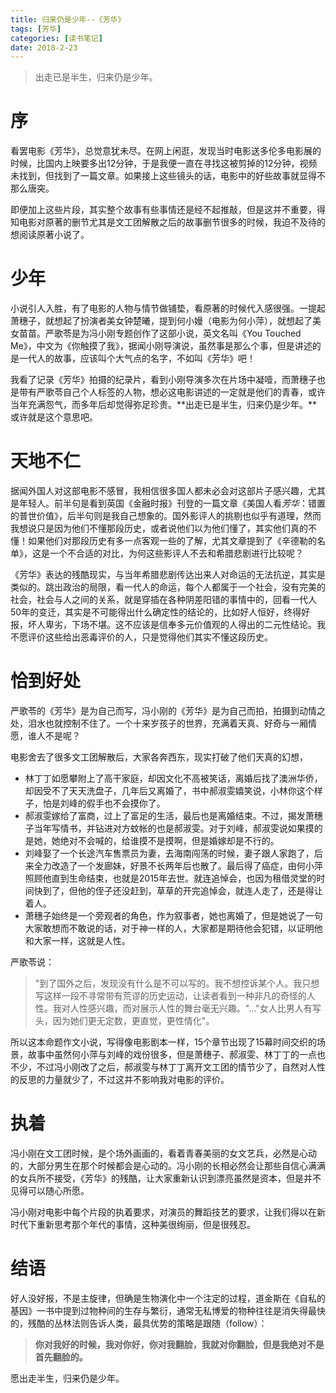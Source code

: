 ```yaml
---
title: 归来仍是少年--《芳华》
tags: [芳华]
categories: [读书笔记]
date: 2018-2-23
---
```

> 出走已是半生，归来仍是少年。

# 序

看罢电影《芳华》，总觉意犹未尽。在网上闲逛，发现当时电影送多伦多电影展的时候，比国内上映要多出12分钟，于是我便一直在寻找这被剪掉的12分钟，视频未找到，但找到了一篇文章。如果接上这些镜头的话，电影中的好些故事就显得不那么唐突。

即便加上这些片段，其实整个故事有些事情还是经不起推敲，但是这并不重要，得知电影对原著的删节尤其是文工团解散之后的故事删节很多的时候，我迫不及待的想阅读原著小说了。

<!-- more -->

# 少年

小说引人入胜，有了电影的人物与情节做铺垫，看原著的时候代入感很强。一提起萧穗子，就想起了扮演者美女钟楚曦，提到何小嫚（电影为何小萍），就想起了美女苗苗。严歌苓是为冯小刚专题创作了这部小说，英文名叫《You Touched Me》，中文为《你触摸了我》，据闻小刚导演说，虽然事是那么个事，但是讲述的是一代人的故事，应该叫个大气点的名字，不如叫《芳华》吧！

我看了记录《芳华》拍摄的纪录片，看到小刚导演多次在片场中凝噎，而萧穗子也是带有严歌苓自己个人标签的人物，想必这电影讲述的一定就是他们的青春，或许当年充满怨气，而多年后却觉得弥足珍贵。**出走已是半生，归来仍是少年。**或许就是这个意思吧。

# 天地不仁

据闻外国人对这部电影不感冒，我相信很多国人都未必会对这部片子感兴趣，尤其是年轻人。前半句是看到英国《金融时报》刊登的一篇文章《美国人看*芳华*：错置的普世价值》，后半句则是我自己想象的。国外影评人的挑剔也似乎有道理，然而我想说只是因为他们不懂那段历史，或者说他们以为他们懂了，其实他们真的不懂！如果他们对那段历史有多一点客观一些的了解，尤其文章提到了《辛德勒的名单》，这是一个不合适的对比，为何这些影评人不去和希腊悲剧进行比较呢？

《芳华》表达的残酷现实，与当年希腊悲剧传达出来人对命运的无法抗逆，其实是类似的。跳出政治的局限，看一代人的命运，每个人都属于一个社会，没有完美的社会，社会与人之间的关系，就是穿插在各种阴差阳错的事情中的，回看一代人50年的变迁，其实是不可能得出什么确定性的结论的，比如好人恒好，终得好报，坏人卑劣，下场不堪。这不应该是信奉多元价值观的人得出的二元性结论。我不愿评价这些给出恶毒评价的人，只是觉得他们其实不懂这段历史。

# 恰到好处

严歌苓的《芳华》是为自己而写，冯小刚的《芳华》是为自己而拍，拍摄到动情之处，泪水也就控制不住了。一个十来岁孩子的世界，充满着天真、好奇与一厢情愿，谁人不是呢？

电影舍去了很多文工团解散后，大家各奔西东，现实打破了他们天真的幻想，
- 林丁丁如愿攀附上了高干家庭，却因文化不高被笑话，离婚后找了澳洲华侨，却因受不了天天洗盘子，几年后又离婚了，书中郝淑雯嬉笑说，小林你这个样子，怕是刘峰的假手也不会摸你了。
- 郝淑雯嫁给了富商，过上了富足的生活，最后也是离婚结束。不过，揭发萧穗子当年写情书，并钻进对方蚊帐的也是郝淑雯。对于刘峰，郝淑雯说如果摸的是她，她绝对不会喊的，给谁摸不是摸啊，但是婚嫁却是不行的。
- 刘峰娶了一个长途汽车售票员为妻，去海南闯荡的时候，妻子跟人家跑了，后来全力改造了一个发廊妹，好景不长两年后也散了。最后得了癌症，由何小萍照顾他直到生命结束，也就是2015年去世。就连追悼会，也因为租借灵堂的时间快到了，但他的侄子还没赶到，草草的开完追悼会，就连人走了，还是得让着人。
- 萧穗子始终是一个旁观者的角色，作为叙事者，她也离婚了，但是她说了一句大家敢想而不敢说的话，对于神一样的人，大家都是期待他会犯错，以证明他和大家一样，这就是人性。

严歌苓说：
> "到了国外之后，发现没有什么是不可以写的。我不想控诉某个人。我只想写这样一段不寻常带有荒谬的历史运动，让读者看到一种非凡的奇怪的人性。我对人性感兴趣，而对展示人性的舞台毫无兴趣。"..."女人比男人有写头，因为她们更无定数，更直觉，更性情化"。

所以这本命题作文小说，写得像电影剧本一样，15个章节出现了15幕时间交织的场景，故事中虽然何小萍与刘峰的戏份很多，但是萧穗子、郝淑雯、林丁丁的一点也不少，不过冯小刚改了之后，郝淑雯与林丁丁离开文工团的情节少了，自然对人性的反思的力量就少了，不过这并不影响我对电影的评价。

# 执着

冯小刚在文工团时候，是个场外画画的，看着青春美丽的女文艺兵，必然是心动的，大部分男生在那个时候都会是心动的。冯小刚的长相必然会让那些自信心满满的女兵所不接受，《芳华》的残酷，让大家重新认识到漂亮虽然是资本，但是并不见得可以随心所愿。

冯小刚对电影中每个片段的执着要求，对演员的舞蹈技艺的要求，让我们得以在新时代下重新思考那个年代的事情，这种美很绚丽，但是很残忍。

# 结语

好人没好报，不是主旋律，但确是生物演化中一个注定的过程，道金斯在《自私的基因》一书中提到过物种间的生存与繁衍，通常无私博爱的物种往往是消失得最快的，残酷的丛林法则告诉人类，最具优势的策略是跟随（follow）：

> **你对我好的时候，我对你好，你对我翻脸，我就对你翻脸，但是我绝对不是首先翻脸的。**

愿出走半生，归来仍是少年。